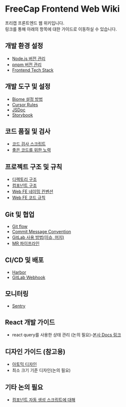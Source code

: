 # FreeCap Frontend Web Wiki
프리캡 프론트엔드 웹 위키입니다.  
링크를 통해 아래의 항목에 대한 가이드로 이동하실 수 있습니다.

## 개발 환경 설정
+ [Node.js 버전 관리](docs/development-environment/nvm.md)
+ [pnpm 버전 관리](docs/development-environment/corepack.md)
+ [Frontend Tech Stack](docs/development-environment/frontend-tech-stack.md)

## 개발 도구 및 설정
+ [Biome 설정 방법](docs/development-tools/biome-setup.md)
+ [Cursor Rules](docs/development-tools/cursor-rules.md)
+ [JSDoc](docs/development-tools/jsdoc.md)
+ [Storybook](docs/development-tools/storybook.md)

## 코드 품질 및 검사
+ [코드 검사 스크립트](docs/code-quality/code-inspection-scripts.md)
+ [좋은 코드를 위한 노력](docs/code-quality/good-code-practices.md)

## 프로젝트 구조 및 규칙
+ [디렉토리 구조](docs/project-structure/directory-structure.md)
+ [컴포넌트 구조](docs/project-structure/component-structure.md)
+ [Web FE 네이밍 컨벤션](docs/project-structure/web-fe-naming-convention.md)
+ [Web FE 코드 규칙](docs/project-structure/web-fe-code-rules.md)

## Git 및 협업
+ [Git flow](docs/git-collaboration/git-flow.md)
+ [Commit Message Convention](docs/git-collaboration/commit-message-convention.md)
+ [GitLab 사용 방법(이슈, 머지)](docs/git-collaboration/gitlab-usage.md)
+ [MR 파이프라인](docs/git-collaboration/mr-pipeline.md)

## CI/CD 및 배포
+ [Harbor](docs/cicd-deployment/harbor.md)
+ [GitLab Webhook](docs/cicd-deployment/gitlab-webhook.md)

## 모니터링
+ [Sentry](docs/monitoring/sentry.md)

## React 개발 가이드
+ react query를 사용한 상태 관리 (논의 필요)-[본사 Docs 링크](https://docs.sooplive.com/front/Sooplive[App]/state-management)

## 디자인 가이드 (참고용)
+ [아토믹 디자인](https://tech.kakaoent.com/front-end/2022/220505-how-page-part-use-atomic-design-system/)
+ 최소 크기 기준 디자인(논의 필요)

## 기타 논의 필요
+ [컴포넌트 자동 생성 스크립트에 대해](https://docs.sooplive.com/front/Sooplive[Web]/Common/create-component-script)
